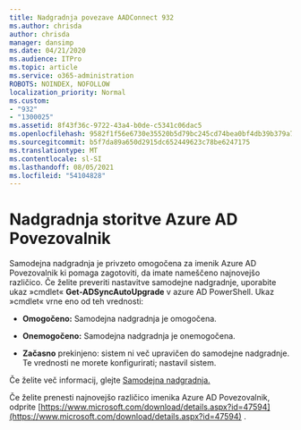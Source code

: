 ```yaml
---
title: Nadgradnja povezave AADConnect 932
ms.author: chrisda
author: chrisda
manager: dansimp
ms.date: 04/21/2020
ms.audience: ITPro
ms.topic: article
ms.service: o365-administration
ROBOTS: NOINDEX, NOFOLLOW
localization_priority: Normal
ms.custom:
- "932"
- "1300025"
ms.assetid: 8f43f36c-9722-43a4-b0de-c5341c06dac5
ms.openlocfilehash: 9582f1f56e6730e35520b5d79bc245cd74bea0bf4db39b379a7cd133bafc16ee
ms.sourcegitcommit: b5f7da89a650d2915dc652449623c78be6247175
ms.translationtype: MT
ms.contentlocale: sl-SI
ms.lasthandoff: 08/05/2021
ms.locfileid: "54104828"
---
```

# <a name="upgrade-azure-ad-connect"></a>Nadgradnja storitve Azure AD Povezovalnik

Samodejna nadgradnja je privzeto omogočena za imenik Azure AD Povezovalnik ki pomaga zagotoviti, da imate nameščeno najnovejšo različico. Če želite preveriti nastavitve samodejne nadgradnje, uporabite ukaz »cmdlet« **Get-ADSyncAutoUpgrade** v azure AD PowerShell. Ukaz »cmdlet« vrne eno od teh vrednosti:

- **Omogočeno:** Samodejna nadgradnja je omogočena.

- **Onemogočeno:** Samodejna nadgradnja je onemogočena.

- **Začasno** prekinjeno: sistem ni več upravičen do samodejne nadgradnje. Te vrednosti ne morete konfigurirati; nastavil sistem.

Če želite več informacij, glejte [Samodejna nadgradnja.](https://docs.microsoft.com/azure/active-directory/connect/active-directory-aadconnect-feature-automatic-upgrade)

Če želite prenesti najnovejšo različico imenika Azure AD Povezovalnik, odprite [https://www.microsoft.com/download/details.aspx?id=47594](https://www.microsoft.com/download/details.aspx?id=47594) .
